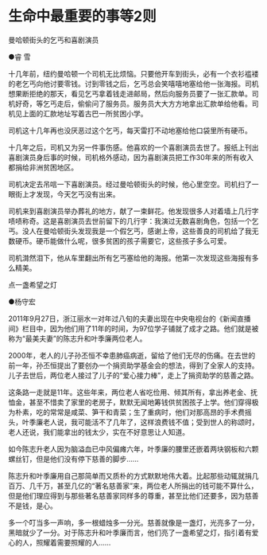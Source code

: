 # 生命中最重要的事等2则

曼哈顿街头的乞丐和喜剧演员 

●睿 雪 

十几年前，纽约曼哈顿一个司机无比烦恼。只要他开车到街头，必有一个衣衫褴褛的老乞丐向他讨要零钱。讨到零钱之后，乞丐总会笑嘻嘻地塞给他一张海报。司机想果断拒绝的那天，看见乞丐拿着钱走进邮局，然后向服务员要了一张汇款单。司机好奇，等乞丐走后，偷偷问了服务员。服务员大大方方地拿出汇款单给他看。司机见上面的汇款地址写着古巴一所贫困小学。 

司机这十几年再也没厌恶过这个乞丐，每天雷打不动地塞给他口袋里所有硬币。 

十几年之后，司机又为另一件事伤感。他喜欢的一个喜剧演员去世了。报纸上刊出喜剧演员身后事的时候，司机格外感动，因为喜剧演员把工作30年来的所有收入都捐给非洲贫困地区。 

司机决定去吊唁一下喜剧演员。经过曼哈顿街头的时候，他心里空空。司机扫了一眼街上才发现，今天乞丐没有出来。 

司机来到喜剧演员举办葬礼的地方，献了一束鲜花。他发现很多人对着墙上几行字啧啧称奇。这是喜剧演员去世前留下的几行字：我演过无数喜剧角色，包括一个乞丐。没人在曼哈顿街头发现我是一个假乞丐，感谢上帝，这些善良的司机给了我无数硬币。硬币能做什么呢，很多贫困的孩子需要它，这些孩子多么可爱。 

司机潸然泪下，他从车里翻出所有乞丐塞给他的海报。他第一次发现这些海报有多么精美。 

点一盏希望之灯 

●杨守宏 

2011年9月27日，浙江丽水一对年过八旬的夫妻出现在中央电视台的《新闻直播间》栏目中，因为他们用了11年的时间，为97位学子铺就了成才之路。他们就是被称为“最美夫妻”的陈志升和叶季廉两位老人。 

2000年，老人的儿子孙丕恒不幸患肺癌病逝，留给了他们无尽的伤痛。在去世的前一年，孙丕恒提出了要创办一个捐资助学基金会的想法，得到了全家人的支持。儿子去世后，两位老人接过了儿子的“爱心接力棒”，走上了捐资助学的慈善之路。 

这条路一走就是11年。这些年来，两位老人省吃俭用、倾其所有，拿出养老金、抚恤金，甚至不惜卖了家里的老房子，默默无闻地筹钱供贫困孩子上学。他们穿得极为朴素，吃的常常是咸菜、笋干和青菜；生了重病时，他们对那高昂的手术费摇头，叶季廉老人说，我可能活不了几年了，这样浪费钱不值；受到世人的称颂时，老人还说，我们能拿出的钱太少，实在不好意思让人知道。 

如今陈志升老人因为脑溢血已中风偏瘫六年，叶季廉的腰里还嵌着两块钢板和六颗螺丝钉，但是他们没有停下慈善的脚步…… 

陈志升和叶季廉用自己那简单而又质朴的方式默默地伟大着。比起那些动辄就捐几百万、几千万，甚至几亿的“著名慈善家”来，两位老人所捐出的钱可能不算什么，但是他们理应得到与那些著名慈善家同样多的尊重，甚至比他们还要多，因为慈善不是钱，是心。 

多一个叮当多一声响，多一根蜡烛多一分光。慈善就像是一盏灯，光亮多了一分，黑暗就少了一分。对于陈志升和叶季廉而言，他们亮了一盏希望之灯，指引着有爱心的人，照耀着需要照耀的人……
